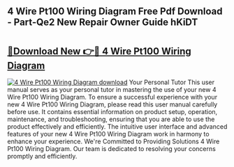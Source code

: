 ## 4 Wire Pt100 Wiring Diagram Free Pdf Download - Part-Qe2 New Repair Owner Guide hKiDT

# <h2><a href="http://dfrj8a.blite.top/?on=4+Wire+Pt100+Wiring+Diagram">🔗Download New 👉🔴 4 Wire Pt100 Wiring Diagram</a></h2>

[![4 Wire Pt100 Wiring Diagram download](https://i.imgur.com/lujVjoI.png)](http://dfrj8a.blite.top/?on=4+Wire+Pt100+Wiring+Diagram)
Your Personal Tutor This user manual serves as your personal tutor in mastering the use of your new 4 Wire Pt100 Wiring Diagram. To ensure a successful experience with your new 4 Wire Pt100 Wiring Diagram, please read this user manual carefully before use. It contains essential information on product setup, operation, maintenance, and troubleshooting, ensuring that you are able to use the product effectively and efficiently. The intuitive user interface and advanced features of your new 4 Wire Pt100 Wiring Diagram work in harmony to enhance your experience. We're Committed to Providing Solutions 4 Wire Pt100 Wiring Diagram. Our team is dedicated to resolving your concerns promptly and efficiently.
